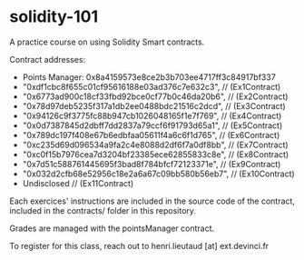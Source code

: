 # solidity-101
A practice course on using Solidity Smart contracts.

Contract addresses:
* Points Manager: 0x8a4159573e8ce2b3b703ee4717ff3c84917bf337
* "0xdf1cbc8f655c01cf95616188e03ad376c7e632c3",  // (Ex1Contract)
* "0x6773ad900c18cf33fbd92bce0cf77b0c46da20b6",  // (Ex2Contract)
* "0x78d97deb5235f317a1db2ee0488bdc21516c2dcd",  // (Ex3Contract)
* "0x94126c9f3775fc88b947cb1026048165f1e7f769",  // (Ex4Contract)
* "0x0d7387845d2dbff7dd2837a79ccf6f91793d65a1",  // (Ex5Contract)
* "0x789dc197f408e67b6edbfaa05611f4a6c6f1d765",  // (Ex6Contract)
* "0xc235d69d096534a9fa2c4e8088d2df6f7a0df8bb",  // (Ex7Contract)
* "0xc0f15b7976cea7d3204bf23385ece62855833c8e",  // (Ex8Contract)
* "0x7d51c588761445695f3bad8f784bfcf72123371e",  // (Ex9Contract)
* "0x032d2cfb68e52956c18e2a6a67c09bb580b56eb7",  // (Ex10Contract)
* Undisclosed // (Ex11Contract)

Each exercices' instructions are included in the source code of the contract, included in the contracts/ folder in this repository.

Grades are managed with the pointsManager contract.

To register for this class, reach out to henri.lieutaud [at] ext.devinci.fr 